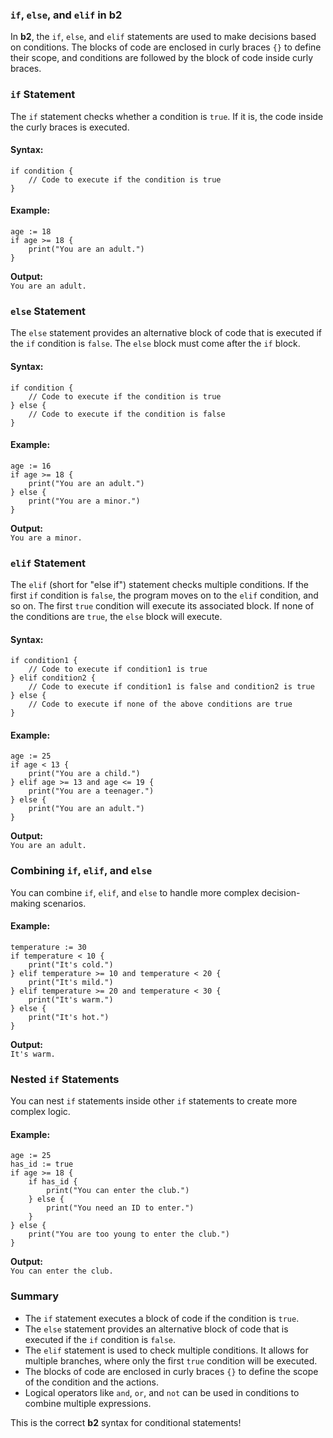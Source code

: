 ### `if`, `else`, and `elif` in **b2**

In **b2**, the `if`, `else`, and `elif` statements are used to make decisions based on conditions. The blocks of code are enclosed in curly braces `{}` to define their scope, and conditions are followed by the block of code inside curly braces.

### `if` Statement

The `if` statement checks whether a condition is `true`. If it is, the code inside the curly braces is executed.

#### Syntax:
```b2
if condition {
    // Code to execute if the condition is true
}
```

#### Example:
```b2
age := 18
if age >= 18 {
    print("You are an adult.")
}
```

**Output:**  
`You are an adult.`

### `else` Statement

The `else` statement provides an alternative block of code that is executed if the `if` condition is `false`. The `else` block must come after the `if` block.

#### Syntax:
```b2
if condition {
    // Code to execute if the condition is true
} else {
    // Code to execute if the condition is false
}
```

#### Example:
```b2
age := 16
if age >= 18 {
    print("You are an adult.")
} else {
    print("You are a minor.")
}
```

**Output:**  
`You are a minor.`

### `elif` Statement

The `elif` (short for "else if") statement checks multiple conditions. If the first `if` condition is `false`, the program moves on to the `elif` condition, and so on. The first `true` condition will execute its associated block. If none of the conditions are `true`, the `else` block will execute.

#### Syntax:
```b2
if condition1 {
    // Code to execute if condition1 is true
} elif condition2 {
    // Code to execute if condition1 is false and condition2 is true
} else {
    // Code to execute if none of the above conditions are true
}
```

#### Example:
```b2
age := 25
if age < 13 {
    print("You are a child.")
} elif age >= 13 and age <= 19 {
    print("You are a teenager.")
} else {
    print("You are an adult.")
}
```

**Output:**  
`You are an adult.`

### Combining `if`, `elif`, and `else`

You can combine `if`, `elif`, and `else` to handle more complex decision-making scenarios.

#### Example:
```b2
temperature := 30
if temperature < 10 {
    print("It's cold.")
} elif temperature >= 10 and temperature < 20 {
    print("It's mild.")
} elif temperature >= 20 and temperature < 30 {
    print("It's warm.")
} else {
    print("It's hot.")
}
```

**Output:**  
`It's warm.`

### Nested `if` Statements

You can nest `if` statements inside other `if` statements to create more complex logic.

#### Example:
```b2
age := 25
has_id := true
if age >= 18 {
    if has_id {
        print("You can enter the club.")
    } else {
        print("You need an ID to enter.")
    }
} else {
    print("You are too young to enter the club.")
}
```

**Output:**  
`You can enter the club.`

### Summary
- The `if` statement executes a block of code if the condition is `true`.
- The `else` statement provides an alternative block of code that is executed if the `if` condition is `false`.
- The `elif` statement is used to check multiple conditions. It allows for multiple branches, where only the first `true` condition will be executed.
- The blocks of code are enclosed in curly braces `{}` to define the scope of the condition and the actions.
- Logical operators like `and`, `or`, and `not` can be used in conditions to combine multiple expressions.

This is the correct **b2** syntax for conditional statements!